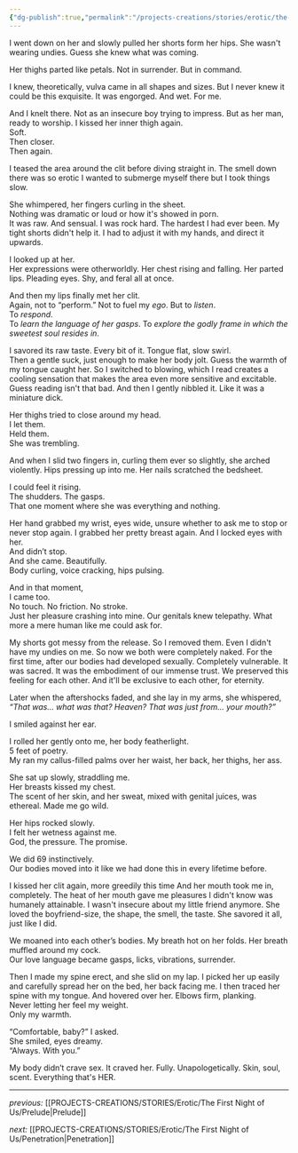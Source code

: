```yaml
---
{"dg-publish":true,"permalink":"/projects-creations/stories/erotic/the-first-night-of-us/pleasure/","created":"2025-07-03T16:52:52.892+05:30","updated":"2025-07-04T13:14:43.339+05:30"}
---
```


I went down on her and slowly pulled her shorts form her hips.
She wasn't wearing undies. Guess she knew what was coming.

Her thighs parted like petals.
Not in surrender.
But in command. 

I knew, theoretically, vulva came in all shapes and sizes.
But I never knew it could be this exquisite.
It was engorged.
And wet.
For me.

And I knelt there.
Not as an insecure boy trying to impress.
But as her man, ready to worship.
I kissed her inner thigh again.  
Soft.  
Then closer.  
Then again.

I teased the area around the clit before diving straight in.
The smell down there was so erotic I wanted to submerge myself there but I took things slow.

She whimpered, her fingers curling in the sheet.  
Nothing was dramatic or loud or how it's showed in porn.  
It was raw.
And sensual.
I was rock hard. The hardest I had ever been. My tight shorts didn't help it. I had to adjust it with my hands, and direct it upwards.

I looked up at her.  
Her expressions were otherworldly. 
Her chest rising and falling.
Her parted lips. 
Pleading eyes. 
Shy, and feral all at once.

And then my lips finally met her clit.  
Again, not to “perform.”
Not to fuel my *ego*.
But to _listen_.  
To _respond_.  
To _learn the language of her gasps_.
To *explore the godly frame in which the sweetest soul resides in*.

I savored its raw taste.
Every bit of it.
Tongue flat, slow swirl.  
Then a gentle suck, just enough to make her body jolt. Guess the warmth of my tongue caught her.
So I switched to blowing, which I read creates a cooling sensation that makes the area even more sensitive and excitable. Guess reading isn't that bad.
And then I gently nibbled it.
Like it was a miniature dick. 

Her thighs tried to close around my head.  
I let them.  
Held them.  
She was trembling.

And when I slid two fingers in, curling them ever so slightly, she arched violently. Hips pressing up into me. Her nails scratched the bedsheet.

I could feel it rising.  
The shudders. The gasps.  
That one moment where she was everything and nothing.

Her hand grabbed my wrist, eyes wide, unsure whether to ask me to stop or never stop again.
I grabbed her pretty breast again.
And I locked eyes with her.  
And didn’t stop.  
And she came.
Beautifully.  
Body curling, voice cracking, hips pulsing.

And in that moment,  
I came too.  
No touch. No friction. No stroke.  
Just her pleasure crashing into mine.
Our genitals knew telepathy. 
What more a mere human like me could ask for.

My shorts got messy from the release. So I removed them. Even I didn't have my undies on me. 
So now we both were completely naked. For the first time, after our bodies had developed sexually. Completely vulnerable. It was sacred. It was the embodiment of our immense trust. We preserved this feeling for each other. And it'll be exclusive to each other, for eternity.

Later when the aftershocks faded, and she lay in my arms, she whispered, _“That was... what was that? Heaven? That was just from... your mouth?”_

I smiled against her ear.  

I rolled her gently onto me, her body featherlight.  
5 feet of poetry.  
My ran my callus-filled palms over her waist, her back, her thighs, her ass.

She sat up slowly, straddling me.  
Her breasts kissed my chest.  
The scent of her skin, and her sweat, mixed with genital juices, was ethereal. 
Made me go wild.

Her hips rocked slowly.  
I felt her wetness against me.  
God, the pressure. The promise.

We did 69 instinctively.  
Our bodies moved into it like we had done this in every lifetime before.

I kissed her clit again, more greedily this time
And her mouth took me in, completely.
The heat of her mouth gave me pleasures I didn't know was humanely attainable.
I wasn't insecure about my little friend anymore.
She loved the boyfriend-size, the shape, the smell, the taste.
She savored it all, just like I did.

We moaned into each other’s bodies.
My breath hot on her folds.
Her breath muffled around my cock.  
Our love language became gasps, licks, vibrations, surrender.

Then I made my spine erect, and she slid on my lap. 
I picked her up easily and carefully spread her on the bed, her back facing me.
I then traced her spine with my tongue.
And hovered over her.
Elbows firm, planking.  
Never letting her feel my weight.  
Only my warmth.

“Comfortable, baby?” I asked.  
She smiled, eyes dreamy.  
“Always. With you.”

My body didn’t crave sex. 
It craved her. 
Fully. Unapologetically. Skin, soul, scent. 
Everything that's HER.

---

*previous:*
[[PROJECTS-CREATIONS/STORIES/Erotic/The First Night of Us/Prelude\|Prelude]]

*next:*
[[PROJECTS-CREATIONS/STORIES/Erotic/The First Night of Us/Penetration\|Penetration]]
